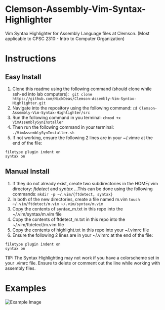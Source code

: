 # Clemson-Assembly-Vim-Syntax-Highlighter
Vim Syntax Highlighter for Assembly Language files at Clemson.  (Most applicable to CPSC 2310 - Intro to Computer Organization)

Instructions
==
## Easy Install
1. Clone this readme using the following command (should clone while ssh-ed into lab computers):
``` git clone https://github.com/NickDeas/Clemson-Assembly-Vim-Syntax-Highlighter.git```
2. Navigate into the repository using the following command:
```cd Clemson-Assembly-Vim-Syntax-Highlighter/src```
3. Run the following command in you terminal:
```chmod +x VimAssemblySynInstaller```
4. Then run the following command in your terminal:
```./VimAssemblySynInstaller.sh```
5. If not working, ensure the following 2 lines are in your ~/.vimrc at the end of the file:
```
filetype plugin indent on
syntax on
```
## Manual Install
1. If they do not already exist, create two subdirectories in the HOME/.vim directory: *ftdetect* and *syntax*
...This can be done using the following commands:
```mkdir -p ~/.vim/{ftdetect, syntax} ```
2. In both of the new directories, create a file named m.vim
```touch ~/.vim/ftdetect/m.vim ~/.vim/syntax/m.vim```
3. Copy the contents of syntax_m.txt in this repo into the ~/.vim/syntax/m.vim file
4. Copy the contents of ftdetect_m.txt in this repo into the ~/.vim/ftdetect/m.vim file
5. Copy the contents of highlight.txt in this repo into your ~/.vimrc file
6. Ensure the following 2 lines are in your ~/.vimrc at the end of the file:
```
filetype plugin indent on
syntax on
```
TIP: The Syntax Highlighting may not work if you have a colorscheme set in your .vimrc file.  Ensure to delete or comment out the line while working with assembly files.


Examples
==
![Example Image](https://raw.githubusercontent.com/NickDeas/Clemson-Assembly-Vim-Syntax-Highlighter/master/EX_pic.JPG)
